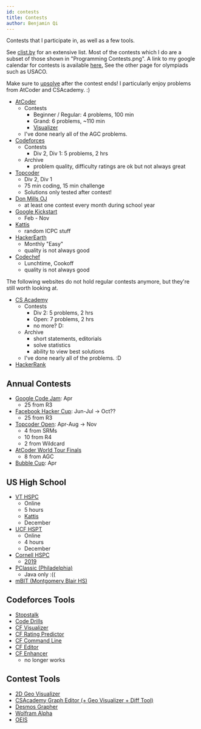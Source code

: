 ```yaml
---
id: contests
title: Contests
author: Benjamin Qi
---
```


<module-excerpt>

Contests that I participate in, as well as a few tools.

</module-excerpt>

See [clist.by](https://clist.by/coder/bqi343/) for an extensive list. Most of the contests which I do are a subset of those shown in "Programming Contests.png". A link to my google calendar for contests is available [here.](https://calendar.google.com/calendar?cid=Y2s5ZjdmZDBkNjdmOGFxZ2oxbDVrMHJ1OGtAZ3JvdXAuY2FsZW5kYXIuZ29vZ2xlLmNvbQ) See the other page for olympiads such as USACO.

Make sure to [upsolve](https://en.wiktionary.org/wiki/upsolve) after the contest ends! I particularly enjoy problems from AtCoder and CSAcademy. :)

  * [AtCoder](https://beta.atcoder.jp/contests/archive)
    * Contests
      * Beginner / Regular: 4 problems, 100 min
      * Grand: 6 problems, ~110 min
      * [Visualizer](https://kenkoooo.com/atcoder/#/table/Benq)
    * I've done nearly all of the AGC problems.
  * [Codeforces](http://codeforces.com/problemset)
    * Contests
      * Div 2, Div 1: 5 problems, 2 hrs
    * Archive
      * problem quality, difficulty ratings are ok but not always great
  * [Topcoder](https://www.topcoder.com/my-dashboard/)
    * Div 2, Div 1
    * 75 min coding, 15 min challenge
    * Solutions only tested after contest!
  * [Don Mills OJ](http://dmoj.ca/)
    * at least one contest every month during school year
  * [Google Kickstart](https://codingcompetitions.withgoogle.com/kickstart)
    * Feb - Nov
  * [Kattis](https://open.kattis.com/)
    * random ICPC stuff
  * [HackerEarth](http://hackerearth.com/)
    * Monthly "Easy"
    * quality is not always good
  * [Codechef](http://codechef.com/)
    * Lunchtime, Cookoff
    * quality is not always good

The following websites do not hold regular contests anymore, but they're still worth looking at.

  * [CS Academy](https://csacademy.com/contest/archive/)
    * Contests
      * Div 2: 5 problems, 2 hrs
      * Open: 7 problems, 2 hrs
      * no more? D:
    * Archive
      * short statements, editorials
      * solve statistics
      * ability to view best solutions
    * I've done nearly all of the problems. :D
  * [HackerRank](https://www.hackerrank.com/dashboard)

## Annual Contests

  * [Google Code Jam](https://code.google.com/codejam/): Apr
    * 25 from R3
  * [Facebook Hacker Cup](https://www.facebook.com/hackercup/): Jun-Jul -> Oct??
    * 25 from R3
  * [Topcoder Open](https://tco19.topcoder.com/): Apr-Aug -> Nov
    * 4 from SRMs
    * 10 from R4
    * 2 from Wildcard
  * [AtCoder World Tour Finals](https://codeforces.com/blog/entry/56623)
    * 8 from AGC
  * [Bubble Cup](http://bubblecup.org/): Apr

## US High School

 * [VT HSPC](https://icpc.cs.vt.edu/#/hscontest2017)
   * Online
   * 5 hours
   * [Kattis](https://open.kattis.com/problem-sources/2016%20Virginia%20Tech%20High%20School%20Programming%20Contest)
   * December
 * [UCF HSPT](https://hspt.ucfprogrammingteam.org/index.php/hspt-online-edition)
   * Online
   * 4 hours
   * December
 * [Cornell HSPC](https://www.cs.cornell.edu/events/cornell-high-school-programming-contest)
   * [2019](https://cornell-hspc19.kattis.com/problems)
 * [PClassic (Philadelphia)](https://pclassic.org/)
   * Java only :((
 * [mBIT (Montgomery Blair HS)](https://mbit.mbhs.edu/)

## Codeforces Tools

  * [Stopstalk](https://www.stopstalk.com)
  * [Code Drills](http://code-drills.com/)
  * [CF Visualizer](http://cfviz.netlify.com/compare.html)
  * [CF Rating Predictor](https://chrome.google.com/webstore/detail/cf-predictor/ocfloejijfhhkkdmheodbaanephbnfhn)
  * [CF Command Line](https://codeforces.com/blog/entry/66552)
  * [CF Editor](https://codeforces.com/blog/entry/72952)
  * [CF Enhancer](https://chrome.google.com/webstore/detail/codeforces-enhancer/ocmandagmgmkcplckgnfgaokpgkfenmp)
    * no longer works

## Contest Tools

  * [2D Geo Visualizer](https://codeforces.com/blog/entry/70330)
  * [CSAcademy Graph Editor (+ Geo Visualizer + Diff Tool)](https://csacademy.com/app/graph_editor/)
  * [Desmos Grapher](https://www.desmos.com/calculator)
  * [Wolfram Alpha](https://www.wolframalpha.com/)
  * [OEIS](https://oeis.org/)
